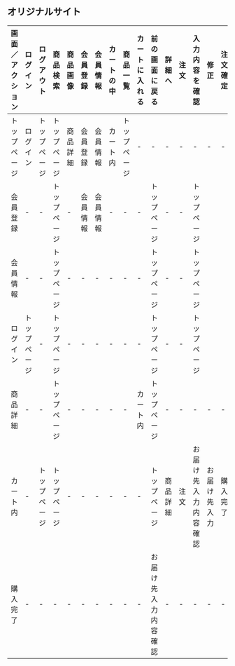 ## オリジナルサイト
|画面／アクション|ログイン|ログアウト|商品検索|商品画像|会員登録|会員情報|カートの中|商品一覧|カートに入れる|前の画面に戻る|詳細へ|注文|入力内容を確認|修正|注文確定|トップページ|
|---------------|--------|----------|--------|--------|-------|--------|----------|--------|--------------|-------------|------|----|-------------|----|--------|-----------|
|トップページ|ログイン|トップページ|トップページ|商品詳細|会員登録|会員情報|カート内|トップページ|-|-|-|-|-|-|-|トップページ|
|会員登録|-|-|トップページ|-|会員情報|会員情報|-|-|-|トップページ|-|-|トップページ|
|会員情報|-|-|トップページ|-|-|-|-|-|-|トップページ|-|-|トップページ|
|ログイン|トップページ|-|トップページ|-|-|-|-|-|-|トップページ|-|-|トップページ|
|商品詳細|-|-|トップページ|-|-|-|-|-|カート内|トップページ|-|-|-|-|-|トップページ|
|カート内|-|トップページ|トップページ|-|-|-|-|-|-|トップページ|商品詳細|注文|お届け先入力内容確認|お届け先入力|購入完了|トップページ|
|購入完了|-|-|-|-|-|-|-|-|-|お届け先入力内容確認|-|-|-|-|-|トップページ|

